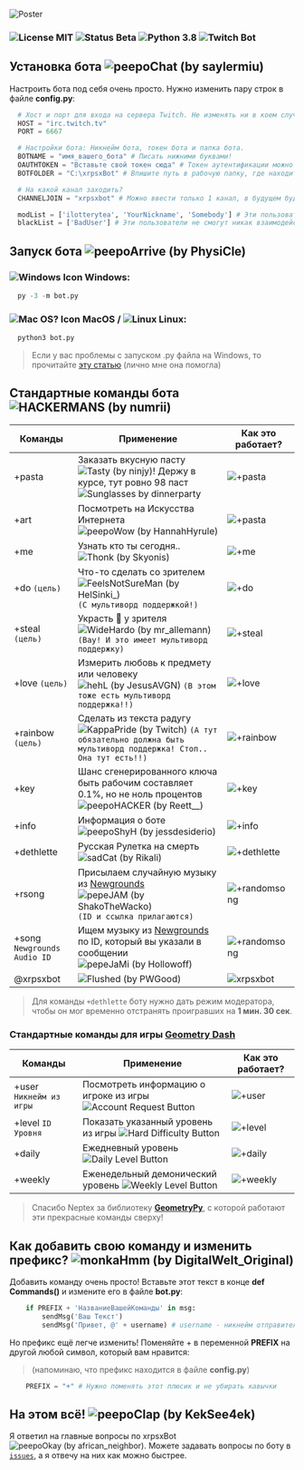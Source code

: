 ![Poster](http://xdlottery.7m.pl/files/xrpsxbot-github/readme/GitHub-xrpsxBot-PreviewREADME-s.png)
### ![License MIT](https://img.shields.io/badge/License-MIT-C5D2EC) ![Status Beta](https://img.shields.io/badge/Status-βeta-E9DACB) ![Python 3.8](https://img.shields.io/badge/-Python%203.8-informational) ![Twitch Bot](https://img.shields.io/badge/-Twitch%20Bot-blueviolet)
## Установка бота ![peepoChat (by saylermiu)](https://cdn.betterttv.net/emote/5e1bd08688e62a5f14dc6316/1x)
Настроить бота под себя очень просто. Нужно изменить пару строк в файле **config.py**:
```Python
  # Хост и порт для входа на сервера Twitch. Не изменять ни в коем случае, иначе работать не будет!
  HOST = "irc.twitch.tv"
  PORT = 6667

  # Настройки бота: Никнейм бота, токен бота и папка бота.
  BOTNAME = "имя_вашего_бота" # Писать нижними буквами!
  OAUTHTOKEN = "Вставьте свой токен сюда" # Токен аутентификации можно взять на https://twitchapps.com/tmi/
  BOTFOLDER = "C:\xrpsxBot" # Впишите путь в рабочую папку, где находится сам бот. Нужно для работы: +pasta и +art 

  # На какой канал заходить?
  CHANNELJOIN = "xrpsxbot" # Можно ввести только 1 канал, в будущем будет версия с мультиканалами :)

  modList = ['ilotterytea', 'YourNickname', 'Somebody'] # Эти пользователи имеют доступ к командам, которые могут спамить: +pasta, +art
  blackList = ['BadUser'] # Эти пользователи не смогут никак взаимодействовать с ботом ;(.
```

## Запуск бота ![peepoArrive (by PhysiCle)](https://cdn.betterttv.net/emote/5f69d8fbb8762470a45abe51/1x)
### ![Windows Icon](https://icons.iconarchive.com/icons/tatice/operating-systems/16/Windows-icon.png) Windows:
```Python
  py -3 -m bot.py
```
### ![Mac OS? Icon](https://icons.iconarchive.com/icons/tatice/cristal-intense/16/Apple-multicolor-icon.png) MacOS / ![Linux](https://icons.iconarchive.com/icons/dakirby309/simply-styled/16/OS-Linux-icon.png) Linux:
```Python
  python3 bot.py
```

> Если у вас проблемы с запуском .py файла на Windows, то прочитайте [эту статью](https://ru.wikihow.com/%D0%B7%D0%B0%D0%BF%D1%83%D1%81%D1%82%D0%B8%D1%82%D1%8C-%D1%84%D0%B0%D0%B9%D0%BB-Python-%D1%81-%D0%BF%D0%BE%D0%BC%D0%BE%D1%89%D1%8C%D1%8E-%D0%9A%D0%BE%D0%BC%D0%B0%D0%BD%D0%B4%D0%BD%D0%BE%D0%B9-%D1%81%D1%82%D1%80%D0%BE%D0%BA%D0%B8-Windows) (лично мне она помогла)

## Стандартные команды бота ![HACKERMANS (by numrii)](https://cdn.betterttv.net/emote/5b490e73cf46791f8491f6f4/1x)
Команды | Применение | Как это работает?
---|---|---
+pasta | Заказать вкусную пасту ![Tasty (by ninjy)](https://cdn.betterttv.net/emote/5e830c3a269f8409604a06f9/1x)! Держу в курсе, тут ровно 98 паст ![Sunglasses by dinnerparty](https://cdn.betterttv.net/emote/5e30f40cb1d0ac51e8ecfc72/1x) | ![+pasta](http://xdlottery.7m.pl/files/xrpsxbot-github/Github-xrpsxBot-pasta.png)
+art | Посмотреть на Искусства Интернета ![peepoWow (by HannahHyrule)](https://cdn.betterttv.net/emote/5ccb52bb83048c5cc0ef1a43/1x)| ![+pasta](http://xdlottery.7m.pl/files/xrpsxbot-github/Github-xrpsxBot-art.png)
+me | Узнать кто ты сегодня.. ![Thonk (by Skyonis)](https://cdn.betterttv.net/emote/585231dd58af204561cd6036/1x) | ![+me](http://xdlottery.7m.pl/files/xrpsxbot-github/Github-xrpsxBot-me.png)
+do `(цель)` | Что-то сделать со зрителем ![FeelsNotSureMan (by HelSinki_)](https://cdn.frankerfacez.com/emoticon/200496/1) `(С мультиворд поддержкой!)` | ![+do](http://xdlottery.7m.pl/files/xrpsxbot-github/Github-xrpsxBot-do.png)
+steal `(цель)` | Украсть :money_with_wings: у зрителя ![WideHardo (by mr_allemann)](https://cdn.frankerfacez.com/emoticon/309114/1) `(Вау! И это имеет мультиворд поддержку)` | ![+steal](http://xdlottery.7m.pl/files/xrpsxbot-github/Github-xrpsxBot-steal.png)
+love `(цель)` | Измерить любовь к предмету или человеку ![hehL (by JesusAVGN)](https://static-cdn.jtvnw.net/emoticons/v1/664602/1.0) `(В этом тоже есть мультиворд поддержка!!)` | ![+love](http://xdlottery.7m.pl/files/xrpsxbot-github/Github-xrpsxBot-love.png)
+rainbow `(цель)` | Сделать из текста радугу ![KappaPride (by Twitch)](https://static-cdn.jtvnw.net/emoticons/v1/55338/1.0) `(А тут обязательно должна быть мультиворд поддержка! Стоп.. Она тут есть!!)` | ![+rainbow](http://xdlottery.7m.pl/files/xrpsxbot-github/Github-xrpsxBot-newrainbow.png)
+key | Шанс сгенерированного ключа быть рабочим составляет 0.1%, но не ноль процентов ![peepoHACKER (by Reett__)](https://cdn.betterttv.net/emote/5f01110da2ac620530361e51/1x) | ![+key](http://xdlottery.7m.pl/files/xrpsxbot-github/Github-xrpsxBot-key.png)
+info | Информация о боте ![peepoShyH (by jessdesiderio)](https://cdn.betterttv.net/emote/5f77f2d8ce8bc74a942433ac/1x) | ![+info](http://xdlottery.7m.pl/files/xrpsxbot-github/Github-xrpsxBot-info.png)
+dethlette | Русская Рулетка на смерть ![sadCat (by Rikali)](https://cdn.betterttv.net/emote/5f32ab1dafb6965d6e7b71f7/1x) | ![+dethlette](http://xdlottery.7m.pl/files/xrpsxbot-github/Github-xrpsxBot-dethlette.png)
+rsong | Присылаем случайную музыку из [Newgrounds](https://www.newgrounds.com/audio) ![pepeJAM (by ShakoTheWacko)](https://cdn.betterttv.net/emote/5b77ac3af7bddc567b1d5fb2/1x) `(ID и ссылка прилагаются)` | ![+randomsong](http://xdlottery.7m.pl/files/xrpsxbot-github/Github-xrpsxBot-randomsong.png)
+song `Newgrounds Audio ID` | Ищем музыку из [Newgrounds](https://www.newgrounds.com/audio) по ID, который вы указали в сообщении ![pepeJaMi (by Hollowoff)](https://cdn.betterttv.net/emote/5e53081508b4447d56a95abd/1x) | ![+randomsong](http://xdlottery.7m.pl/files/xrpsxbot-github/Github-xrpsxBot-randomsong.png)
@xrpsxbot | ![Flushed (by PWGood)](https://cdn.betterttv.net/emote/5f1abc066f378244660150eb/1x) | ![xrpsxbot](http://xdlottery.7m.pl/files/xrpsxbot-github/Github-xrpsxBot-xrpsxBot.png)
> Для команды `+dethlette` боту нужно дать режим модератора, чтобы он мог временно отстранять проигравших на **1 мин. 30 сек**.
### Стандартные команды для игры [Geometry Dash](https://store.steampowered.com/app/322170) ![]()
Команды | Применение | Как это работает?
---|---|---
+user `Никнейм из игры` | Посмотреть информацию о игроке из игры ![Account Request Button](http://xdlottery.7m.pl/files/buttons/button-gd-accountrequest.png) | ![+user](http://xdlottery.7m.pl/files/xrpsxbot-github/Github-xrpsxBot-user.png)
+level `ID Уровня` | Показать указанный уровень из игры ![Hard Difficulty Button](http://xdlottery.7m.pl/files/buttons/button-gd-harddiff.png) | ![+level](http://xdlottery.7m.pl/files/xrpsxbot-github/Github-xrpsxBot-level.png)
+daily | Ежедневный уровень ![Daily Level Button](http://xdlottery.7m.pl/files/buttons/button-gd-dailylevel.png) | ![+daily](http://xdlottery.7m.pl/files/xrpsxbot-github/Github-xrpsxBot-daily.png)
+weekly | Eженедельный демонический уровень ![Weekly Level Button](http://xdlottery.7m.pl/files/buttons/button-gd-weeklydemon.png) | ![+weekly](http://xdlottery.7m.pl/files/xrpsxbot-github/Github-xrpsxBot-weekly.png)
> Спасибо Neptex за библиотеку [**GeometryPy**](https://github.com/Neptex/GeometryPy), с которой работают эти прекрасные команды сверху!

## Как добавить свою команду и изменить префикс? ![monkaHmm (by DigitalWelt_Original)](https://cdn.betterttv.net/emote/5f28433c713a6144748acd1e/1x)
Добавить команду очень просто! Вставьте этот текст в конце **def Commands()** и измените его в файле **bot.py**:
```Python
    if PREFIX + 'НазваниеВашейКоманды' in msg:
        sendMsg('Ваш Текст')
        sendMsg('Привет, @' + username) # username - никнейм отправителя команды
```
Но префикс ещё легче изменить! Поменяйте + в переменной **PREFIX** на другой любой символ, который вам нравится:
> (напоминаю, что префикс находится в файле **config.py**)
```Python
    PREFIX = "+" # Нужно поменять этот плюсик и не убирать кавычки
```

## На этом всё! ![peepoClap (by KekSee4ek)](https://cdn.betterttv.net/emote/5e20bbaa1df9195f1a4c7012/1x)
Я ответил на главные вопросы по xrpsxBot ![peepoOkay (by african_neighbor)](https://cdn.frankerfacez.com/emoticon/244565/1). Можете задавать вопросы по боту в [`issues`](https://github.com/ilotterytea/xrpsx-bot/issues), а я отвечу на них как можно быстрее.
